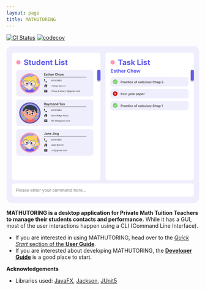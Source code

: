 ```yaml
---
layout: page
title: MATHUTORING
---
```


[![CI Status](https://github.com/AY2223S2-CS2103-W17-1/tp/workflows/Java%20CI/badge.svg)](https://github.com/AY2223S2-CS2103-W17-1/tp/actions)
[![codecov](https://codecov.io/gh/AY2223S2-CS2103-W17-1/tp/branch/master/graph/badge.svg?token=XXJ15FVPPS)](https://codecov.io/gh/AY2223S2-CS2103-W17-1/tp)

![Ui](images/Ui.png)

**MATHUTORING is a desktop application for Private Math Tuition Teachers to manage their students contacts and performance.** While it has a GUI, most of the user interactions happen using a CLI (Command Line Interface).

* If you are interested in using MATHUTORING, head over to the [_Quick Start_ section of the **User Guide**](UserGuide.html#quick-start).
* If you are interested about developing MATHUTORING, the [**Developer Guide**](DeveloperGuide.html) is a good place to start.


**Acknowledgements**

* Libraries used: [JavaFX](https://openjfx.io/), [Jackson](https://github.com/FasterXML/jackson), [JUnit5](https://github.com/junit-team/junit5)
